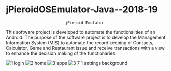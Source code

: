 # jPieroidOSEmulator-Java--2018-19

                              jPieroid Emulator
This software project is developed to automate the functionalities of an Android.                     The purpose of the software project is to develop the Management Information System (MIS) to automate the record keeping of Contacts, Calculator, Game and Restaurant issue and receive transactions with a view to enhance the decision making of the functionaries.


![1 login](https://user-images.githubusercontent.com/55031190/95687405-1888ba80-0c21-11eb-8d06-8b9bd8575fdf.jpg)
![2 home](https://user-images.githubusercontent.com/55031190/95687410-21798c00-0c21-11eb-8a68-141456f76ac6.jpg)
![3 apps](https://user-images.githubusercontent.com/55031190/95687415-26d6d680-0c21-11eb-9607-1819aa3d0f2d.jpg)
![3 7 1 settings background](https://user-images.githubusercontent.com/55031190/95687494-8503b980-0c21-11eb-80e4-eb097160bef4.jpg)
